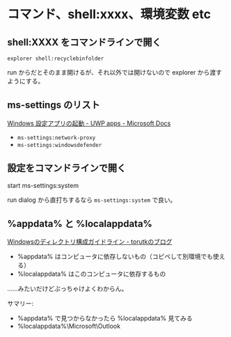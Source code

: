 # コマンド、shell:xxxx、環境変数 etc

## shell:XXXX をコマンドラインで開く

```
explorer shell:recyclebinfolder
```

run からだとそのまま開けるが、それ以外では開けないので explorer から渡すようにする。

## ms-settings のリスト
[Windows 設定アプリの起動 - UWP apps - Microsoft Docs](https://docs.microsoft.com/ja-jp/windows/uwp/launch-resume/launch-settings-app)

- `ms-settings:network-proxy`
- `ms-settings:windowsdefender`

## 設定をコマンドラインで開く
start ms-settings:system

run dialog から直打ちするなら `ms-settings:system` で良い。

## %appdata% と %localappdata%
[Windowsのディレクトリ構成ガイドライン - torutkのブログ](https://torutk.hatenablog.jp/entry/20110604/p1)

- %appdata% はコンピュータに依存しないもの（コピペして別環境でも使える）
- %localappdata% はこのコンピュータに依存するもの

……みたいだけどぶっちゃけよくわからん。

サマリー:

- %appdata% で見つからなかったら %localappdata% 見てみる
- %localappdata%\Microsoft\Outlook
